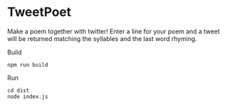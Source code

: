# TweetPoet

Make a poem together with twitter! Enter a line for your poem and a tweet will be returned matching the syllables and the last word rhyming.

Build
```
npm run build
```

Run
```
cd dist
node index.js
```
